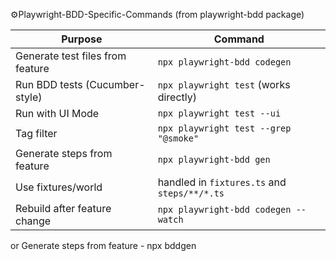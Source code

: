 ⚙️Playwright-BDD-Specific-Commands (from playwright-bdd package)

| Purpose                          | Command                                      |
| -------------------------------- | -------------------------------------------- |
| Generate test files from feature | `npx playwright-bdd codegen`                 |
| Run BDD tests (Cucumber-style)   | `npx playwright test` (works directly)       |
| Run with UI Mode                 | `npx playwright test --ui`                   |
| Tag filter                       | `npx playwright test --grep "@smoke"`        |
| Generate steps from feature      | `npx playwright-bdd gen`                     |
| Use fixtures/world               | handled in `fixtures.ts` and `steps/**/*.ts` |
| Rebuild after feature change     | `npx playwright-bdd codegen --watch`         |

or  Generate steps from feature - npx bddgen

